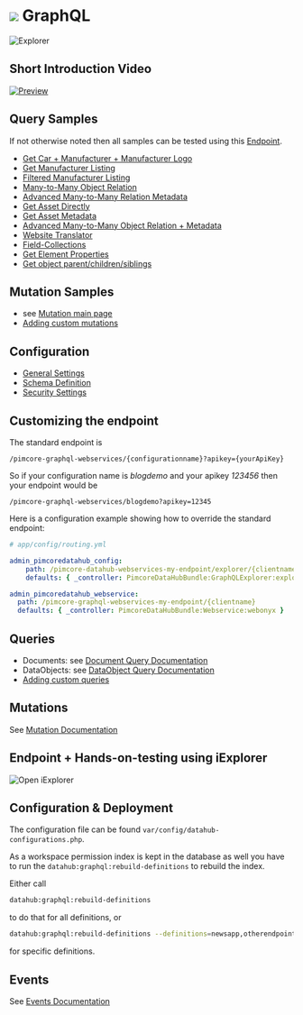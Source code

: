 # ![](img/graphql/logo_small.png) GraphQL 

![Explorer](img/graphql/iexplorer.png)

## Short Introduction Video

[![Preview](img/graphql/intro_preview.png)](./img/graphql/intro.mp4)

## Query Samples

If not otherwise noted then all samples can be tested using this [Endpoint](https://demo.pimcore.fun/pimcore-datahub-webservices/explorer/products?apikey=6332aa5e6d3d6c0be31da2a8b3442113).

* [Get Car + Manufacturer + Manufacturer Logo](graphl/querysamples/Sample_Dependencies.md)
* [Get Manufacturer Listing](graphl/querysamples/Sample_ManufacturerListing.md)
* [Filtered Manufacturer Listing](graphl/Filtering.md )
* [Many-to-Many Object Relation](graphl/querysamples/Sample_ManyToManyObject.md)
* [Advanced Many-to-Many Relation Metadata](graphl/querysamples/Sample4.md)
* [Get Asset Directly](graphl/querysamples/Sample_GetAsset.md)
* [Get Asset Metadata](graphl/querysamples/Sample_AssetMetadata.md)
* [Advanced Many-to-Many Object Relation + Metadata](graphl/querysamples/Sample7.md)
* [Website Translator](graphl/querysamples/Sample_WebsiteTranslation.md)
* [Field-Collections](graphl/querysamples/Sample_Fieldcollections.md)
* [Get Element Properties](graphl/querysamples/Sample_ElementProperties.md)
* [Get object parent/children/siblings](graphl/querysamples/Sample_ParentChildrenSiblings.md)

## Mutation Samples
* see [Mutation main page](graphl/Mutations.md)
* [Adding custom mutations](graphl/AddCustomMutations.md)

## Configuration

* [General Settings](./graphl/General.md)
* [Schema Definition](./graphl/Schema.md)
* [Security Settings](./graphl/Security.md)


## Customizing the endpoint

The standard endpoint is
```
/pimcore-graphql-webservices/{configurationname}?apikey={yourApiKey}
```

So if your configuration name is _blogdemo_ and your apikey _123456_
then your endpoint would be

```
/pimcore-graphql-webservices/blogdemo?apikey=12345
```

Here is a configuration example showing how to override the standard endpoint:

```yml
# app/config/routing.yml

admin_pimcoredatahub_config:
    path: /pimcore-datahub-webservices-my-endpoint/explorer/{clientname}
    defaults: { _controller: PimcoreDataHubBundle:GraphQLExplorer:explorer }

admin_pimcoredatahub_webservice:
  path: /pimcore-graphql-webservices-my-endpoint/{clientname}
  defaults: { _controller: PimcoreDataHubBundle:Webservice:webonyx }
```
## Queries

* Documents: see [Document Query Documentation](./graphl/DocumentQueries.md)
* DataObjects: see [DataObject Query Documentation](./graphl/DataObjectQueries.md)
* [Adding custom queries](graphl/AddCustomQuery.md)

## Mutations

See [Mutation Documentation](./graphl/Mutations.md)

## Endpoint + Hands-on-testing using iExplorer

![Open iExplorer](img/graphql/open_explorer.png)

## Configuration & Deployment

The configuration file can be found `var/config/datahub-configurations.php`.

As a workspace permission index is kept in the database as well you have to run the `datahub:graphql:rebuild-definitions` 
to rebuild the index.

Either call 

```bash
datahub:graphql:rebuild-definitions
``` 

to do that for all definitions, or

```bash
datahub:graphql:rebuild-definitions --definitions=newsapp,otherendpoint
```

for specific definitions.

## Events

See [Events Documentation](./graphl/Events.md)
